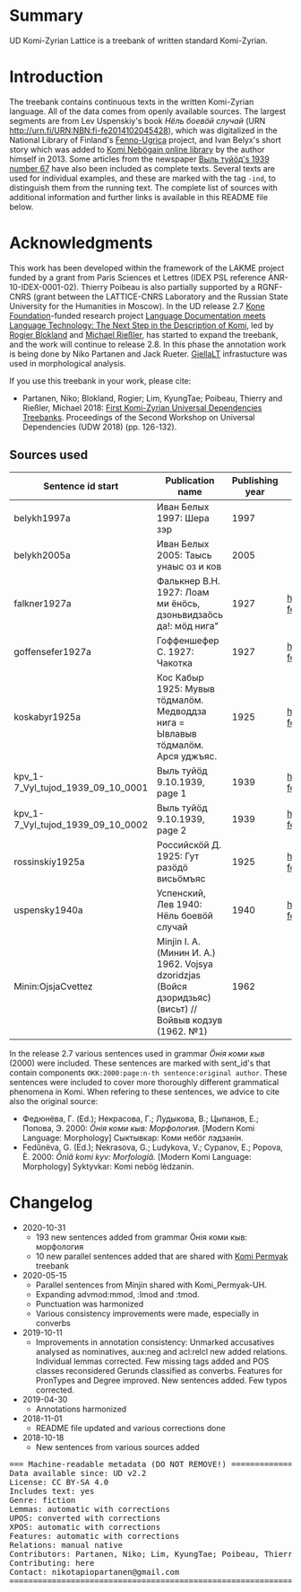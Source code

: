 # Summary

UD Komi-Zyrian Lattice is a treebank of written standard Komi-Zyrian. 

# Introduction

The treebank contains continuous texts in the written Komi-Zyrian language. All of the data comes from openly available sources. The largest segments are from Lev Uspenskiy's book *Нёль боевӧй случай* (URN http://urn.fi/URN:NBN:fi-fe2014102045428), which was digitalized in the National Library of Finland's [Fenno-Ugrica](https://fennougrica.kansalliskirjasto.fi/) project, and Ivan Belyx's short story which was added to [Komi Nebögain online library](http://komikyv.org) by the author himself in 2013. Some articles from the newspaper [Выль туйӧд's 1939 number 67](http://urn.fi/URN:NBN:fi-fe201802013020) have also been included as complete texts. Several texts are used for individual examples, and these are marked with the tag `-ind`, to distinguish them from the running text. The complete list of sources with additional information and further links is available in this README file below.

# Acknowledgments

This work has been developed within the framework of the LAKME project funded by a grant from Paris Sciences et Lettres (IDEX PSL reference ANR-10-IDEX-0001-02). Thierry Poibeau is also partially supported by a RGNF-CNRS (grant between the LATTICE-CNRS Laboratory and the Russian State University for the Humanities in Moscow). In the UD release 2.7 [Kone Foundation](https://koneensaatio.fi/en/)-funded research project [Language Documentation meets Language Technology: The Next Step in the Description of Komi](langdoc.github.io/IKDP-2), led by [Rogier Blokland](https://katalog.uu.se/profile/?id=N14-1060) and [Michael Rießler](https://uefconnect.uef.fi/en/person/michael.riesler/), has started to expand the treebank, and the work will continue to release 2.8. In this phase the annotation work is being done by Niko Partanen and Jack Rueter. [GiellaLT](https://giellalt.uit.no/) infrastucture was used in morphological analysis.

If you use this treebank in your work, please cite:

- Partanen, Niko; Blokland, Rogier; Lim, KyungTae; Poibeau, Thierry and Rießler, Michael 2018: [First Komi-Zyrian Universal Dependencies Treebanks](http://universaldependencies.org/udw18/PDFs/28_Paper.pdf). Proceedings of the Second Workshop on Universal Dependencies (UDW 2018) (pp. 126-132).

## Sources used

| Sentence id start | Publication name | Publishing year | Link to Fenno-Ugrica | Link to Komi Nebögain | 
|-------------------------------------------------------------------------------|---------------------------------------------------------------------------------|------------------------------------------|--------------------------------------------------------------|-----------------------------------------------------------------------------------------------------------------------------------------------| 
| belykh1997a | Иван Белых 1997: Шера зэр | 1997 | | http://komikyv.org/kpv/content/шера-зэр | 
| belykh2005a | Иван Белых 2005: Таысь унаыс оз и ков | 2005 | | http://komikyv.org/kpv/node/26865 | 
| falkner1927a | Фалькнер В.Н. 1927: Лоам ми ёнӧсь, дзоньвидзаӧсь да!: мӧд нига" | 1927 | http://urn.fi/URN:NBN:fi-fe2014102045431 | http://komikyv.org/kpv/contents/loam-mi-yonos-dzonvidzaos-da | |
| goffensefer1927a | Гоффеншефер С. 1927: Чакотка | 1927 | http://urn.fi/URN:NBN:fi-fe201604159701 | http://komikyv.org/kpv/contents/chahotka |  
| koskabyr1925a | Кос Кабыр 1925: Мувыв тӧдмалӧм. Медводдза нига = Ывлавыв тӧдмалӧм. Арся уджъяс. | 1925 | http://urn.fi/URN:NBN:fi-fe2014070132058 | http://komikyv.org/kpv/contents/yvlavyv-todmalom-1 | 
| kpv_1-7_Vyl_tujod_1939_09_10_0001 | Выль туйӧд 9.10.1939, page 1 | 1939 | http://urn.fi/URN:NBN:fi-fe201802013020 | | | 
| kpv_1-7_Vyl_tujod_1939_09_10_0002 | Выль туйӧд 9.10.1939, page 2 | 1939 | http://urn.fi/URN:NBN:fi-fe201802013020 | | | 
| rossinskiy1925a | Российскӧй Д. 1925: Гут разӧдӧ висьӧмъяс | 1925 | http://urn.fi/URN:NBN:fi-fe2014070332096 | http://komikyv.org/kpv/content/гут-разӧдӧ-висьӧмъяс | 
| uspensky1940a | Успенский, Лев 1940: Нёль боевӧй случай | 1940 | http://urn.fi/URN:NBN:fi-fe2014102045428 | | | 
| Minin:OjsjaCvettez | Minjin I. A. (Минин И. А.) 1962. Vojsya dzoridzjas (Войся дзоридзьяс) (висьт) // Войвыв кодзув (1962. №1) | 1962 | | http://komikyv.org/kpv/node/31062 |

In the release 2.7 various sentences used in grammar *Ӧнія коми кыв* (2000) were included. These sentences are marked with sent_id's that contain components `OKK:2000:page:n-th sentence:original author`. These sentences were included to cover more thoroughly different grammatical phenomena in Komi. When refering to these sentences, we advice to cite also the original source:

- Федюнёва, Г. (Ed.); Некрасова, Г.; Лудыкова, В.; Цыпанов, Е.; Попова, Э. 2000: *Ӧнія коми кыв: Морфология.* [Modern Komi Language: Morphology] Сыктывкар: Коми небӧг лэдзанін. 
- Fedûnëva, G. (Ed.); Nekrasova, G.; Ludykova, V.; Cypanov, E.; Popova, È. 2000: *Ӧnìâ komi kyv: Morfologiâ.* [Modern Komi Language: Morphology] Syktyvkar: Komi nebӧg lèdzanіn. 


# Changelog

- 2020-10-31
  - 193 new sentences added from grammar Ӧнія коми кыв: морфология
  - 10 new parallel sentences added that are shared with [Komi Permyak](https://github.com/UniversalDependencies/UD_Komi_Permyak-UH) treebank
- 2020-05-15
  - Parallel sentences from Minjin shared with Komi_Permyak-UH.
  - Expanding advmod:mmod, :lmod and :tmod.
  - Punctuation was harmonized
  - Various consistency improvements were made, especially in converbs
- 2019-10-11
  - Improvements in annotation consistency: Unmarked accusatives analysed as nominatives, aux:neg and acl:relcl new added relations. Individual lemmas corrected. Few missing tags added and POS classes reconsidered Gerunds classified as converbs. Features for PronTypes and Degree improved. New sentences added. Few typos corrected.
- 2019-04-30
    - Annotations harmonized
- 2018-11-01
  - README file updated and various corrections done
- 2018-10-18
  - New sentences from various sources added

<pre>
=== Machine-readable metadata (DO NOT REMOVE!) ================================
Data available since: UD v2.2
License: CC BY-SA 4.0
Includes text: yes
Genre: fiction
Lemmas:	automatic with corrections
UPOS: converted with corrections
XPOS: automatic with corrections
Features: automatic with corrections
Relations: manual native
Contributors: Partanen, Niko; Lim, KyungTae; Poibeau, Thierry; Rueter, Jack
Contributing: here
Contact: nikotapiopartanen@gmail.com
===============================================================================
</pre>
